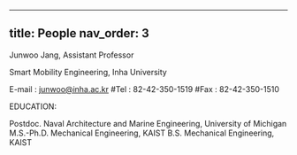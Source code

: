 
---
title: People
nav_order: 3
---

Junwoo Jang, Assistant Professor

Smart Mobility Engineering, Inha University

E-mail : junwoo@inha.ac.kr
#Tel : 82-42-350-1519
#Fax : 82-42-350-1510

EDUCATION:

Postdoc. Naval Architecture and Marine Engineering, University of Michigan
M.S.-Ph.D. Mechanical Engineering, KAIST
B.S. Mechanical Engineering, KAIST
